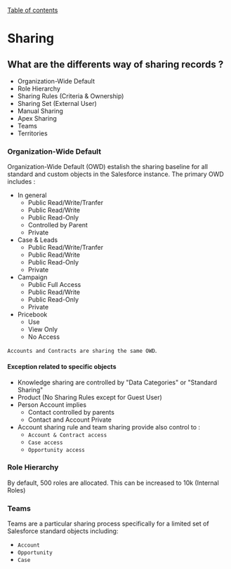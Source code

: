 [Table of contents](../Documentation.md)
# Sharing

## What are the differents way of sharing records ?
- Organization-Wide Default
- Role Hierarchy
- Sharing Rules (Criteria & Ownership)
- Sharing Set (External User)
- Manual Sharing
- Apex Sharing
- Teams
- Territories

### Organization-Wide Default
Organization-Wide Default (OWD) estalish the sharing baseline for all standard and custom objects in the Salesforce instance.
The primary OWD includes :
- In general
    - Public Read/Write/Tranfer
    - Public Read/Write
    - Public Read-Only
    - Controlled by Parent
    - Private
- Case & Leads
    - Public Read/Write/Tranfer
    - Public Read/Write
    - Public Read-Only
    - Private 
- Campaign
    - Public Full Access
    - Public Read/Write
    - Public Read-Only
    - Private
- Pricebook
    - Use
    - View Only
    - No Access

`Accounts and Contracts are sharing the same OWD`.

#### Exception related to specific objects

- Knowledge sharing are controlled by "Data Categories" or "Standard Sharing"
- Product (No Sharing Rules except for Guest User)
- Person Account implies
    - Contact controlled by parents
    - Contact and Account Private
- Account sharing rule and team sharing provide also control to :
    - `Account & Contract access`
    - `Case access`
    - `Opportunity access`


### Role Hierarchy
By default, 500 roles are allocated. This can be increased to 10k (Internal Roles)


### Teams
Teams are a particular sharing process specifically for a limited set of Salesforce standard objects including:
- `Account`
- `Opportunity`
- `Case`


